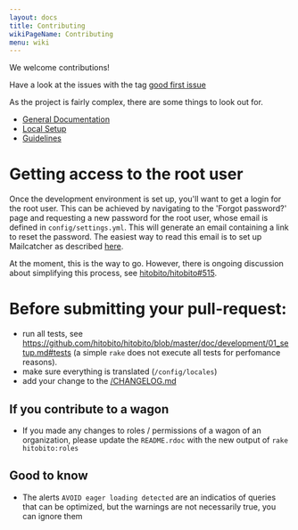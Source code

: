 ```yaml
---
layout: docs
title: Contributing
wikiPageName: Contributing
menu: wiki
---
```


We welcome contributions!

Have a look at the issues with the tag [good first issue](https://github.com/hitobito/hitobito/issues?q=is%3Aissue+is%3Aopen+label%3A%22good+first+issue%22)

As the project is fairly complex, there are some things to look out for.

* [General Documentation](https://github.com/hitobito/hitobito/tree/master/doc)
* [Local Setup](https://github.com/hitobito/hitobito/blob/master/doc/development/01_setup.md)
* [Guidelines](https://github.com/hitobito/hitobito/blob/master/doc/development/03_guidelines.md)

# Getting access to the root user

Once the development environment is set up, you'll want to get a login for the root user. This can be achieved by navigating to the 'Forgot password?' page and requesting a new password for the root user, whose email is defined in `config/settings.yml`. This will generate an email containing a link to reset the password. The easiest way to read this email is to set up Mailcatcher as described [here](https://github.com/hitobito/hitobito/blob/master/doc/development/01_setup.md#mailcatcher).

At the moment, this is the way to go. However, there is ongoing discussion about simplifying this process, see [hitobito/hitobito#515](https://github.com/hitobito/hitobito/issues/515).

# Before submitting your pull-request:

* run all tests, see https://github.com/hitobito/hitobito/blob/master/doc/development/01_setup.md#tests (a simple `rake` does not execute all tests for perfomance reasons).
* make sure everything is translated (`/config/locales`)
* add your change to the [/CHANGELOG.md](https://github.com/hitobito/hitobito/blob/master/doc/development/03_guidelines.md#changelogs-f%C3%BChren) 

## If you contribute to a wagon

* If you made any changes to roles / permissions of a wagon of an organization, please update the `README.rdoc` with the new output of `rake hitobito:roles`

## Good to know

* The alerts `AVOID eager loading detected` are an indicatios of queries that can be optimized, but the warnings are not necessarily true, you can ignore them
